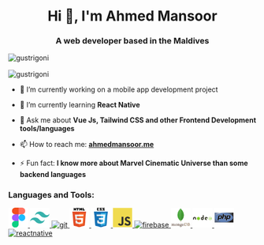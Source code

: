 <h1 align="center">Hi 👋, I'm Ahmed Mansoor</h1>
<h3 align="center">A web developer based in the Maldives</h3>

<p align="left"> <img src="https://komarev.com/ghpvc/?username=gustrigoni&label=Profile%20views&color=0e75b6&style=flat" alt="gustrigoni" /> </p>

<p><img align="center" src="https://github-readme-stats.vercel.app/api?username=gustrigoni&show_icons=true&locale=en" alt="gustrigoni" /></p>

- 🔭 I’m currently working on a mobile app development project

- 🌱 I’m currently learning **React Native**

- 💬  Ask me about **Vue Js, Tailwind CSS and other Frontend Development tools/languages**

- 📫  How to reach me: **<a href="https://www.ahmedmansoor.me/">ahmedmansoor.me</a>**

- ⚡ Fun fact: **I know more about Marvel Cinematic Universe than some backend languages**

<h3 align="left">Languages and Tools:</h3>
<p align="left"> 
  <!-- figma -->
  <a href="https://www.w3schools.com/css/" target="_blank"> <img src="https://github.com/devicons/devicon/blob/master/icons/figma/figma-original.svg" alt="css3" width="40" height="40"/> </a> 
  <!-- tailwind -->
  <a href="https://www.w3schools.com/css/" target="_blank"> <img src="https://github.com/devicons/devicon/blob/master/icons/tailwindcss/tailwindcss-plain.svg" alt="css3" width="40" height="40"/> </a> 
  <!-- git -->
  <a href="https://git-scm.com/" target="_blank"> <img src="https://www.vectorlogo.zone/logos/git-scm/git-scm-icon.svg" alt="git" width="40" height="40"/> </a> 
  <!-- HTML -->
  <a href="https://www.w3.org/html/" target="_blank"> <img src="https://raw.githubusercontent.com/devicons/devicon/master/icons/html5/html5-original-wordmark.svg" alt="html5" width="40" height="40"/> </a> 
    <!-- CSS -->
  <a href="https://www.w3schools.com/css/" target="_blank"> <img src="https://raw.githubusercontent.com/devicons/devicon/master/icons/css3/css3-original-wordmark.svg" alt="css3" width="40" height="40"/> </a> 
  <!-- javascript -->
  <a href="https://developer.mozilla.org/en-US/docs/Web/JavaScript" target="_blank"> <img src="https://raw.githubusercontent.com/devicons/devicon/master/icons/javascript/javascript-original.svg" alt="javascript" width="40" height="40"/> 
   <!-- firebase -->
  <a href="https://firebase.google.com/" target="_blank"> <img src="https://www.vectorlogo.zone/logos/firebase/firebase-icon.svg" alt="firebase" width="40" height="40"/> </a> 
    <!-- mongodb -->
  <a href="https://www.mongodb.com/" target="_blank"> <img src="https://raw.githubusercontent.com/devicons/devicon/master/icons/mongodb/mongodb-original-wordmark.svg" alt="mongodb" width="40" height="40"/> </a>
  <!-- nodejs -->
  <a href="https://nodejs.org" target="_blank"> <img src="https://raw.githubusercontent.com/devicons/devicon/master/icons/nodejs/nodejs-original-wordmark.svg" alt="nodejs" width="40" height="40"/> </a> 
  <!-- php -->
  <a href="https://www.php.net" target="_blank"> <img src="https://raw.githubusercontent.com/devicons/devicon/master/icons/php/php-original.svg" alt="php" width="40" height="40"/> </a> 
  <!-- reactnative -->
  <a href="https://reactnative.dev/" target="_blank"> <img src="https://reactnative.dev/img/header_logo.svg" alt="reactnative" width="40" height="40"/> </a>  </p>

